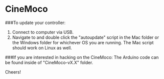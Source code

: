 CineMoco
========
###To update your controller:
1. Connect to computer via USB.
2. Navigate to and double click the "autoupdate" script in the Mac folder or 
the Windows folder for whichever OS you are running.  The Mac script should 
work on Linux as well.

###If you are interested in hacking on the CineMoco:
The Arduino code can be found inside of "CineMoco-vX.X" folder.

Cheers!
